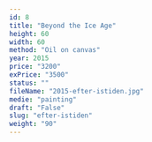 ```yaml
---
id: 8
title: "Beyond the Ice Age"
height: 60
width: 60
method: "Oil on canvas"
year: 2015
price: "3200"
exPrice: "3500"
status: ""
fileName: "2015-efter-istiden.jpg"
medie: "painting"
draft: "False"
slug: "efter-istiden"
weight: "90"
---
```

